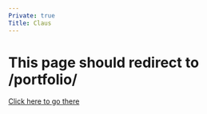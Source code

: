```yaml
---
Private: true
Title: Claus
---
```


This page should redirect to /portfolio/
=========

[Click here to go there](/products)